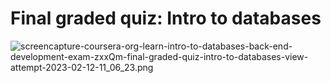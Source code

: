 # Final graded quiz: Intro to databases

![screencapture-coursera-org-learn-intro-to-databases-back-end-development-exam-zxxQm-final-graded-quiz-intro-to-databases-view-attempt-2023-02-12-11_06_23.png](Final%20graded%20quiz%20Intro%20to%20databases%2041f6e3f536264d6ebad77b14a3bddb03/screencapture-coursera-org-learn-intro-to-databases-back-end-development-exam-zxxQm-final-graded-quiz-intro-to-databases-view-attempt-2023-02-12-11_06_23.png)